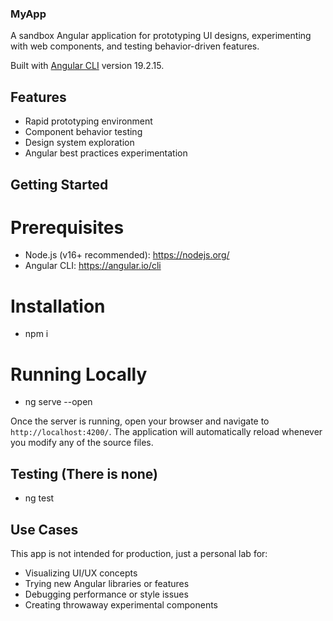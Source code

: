 ### MyApp

A sandbox Angular application for prototyping UI designs, experimenting with web components, and testing behavior-driven features.

Built with [Angular CLI](https://github.com/angular/angular-cli) version 19.2.15.

## Features

- Rapid prototyping environment
- Component behavior testing
- Design system exploration
- Angular best practices experimentation

## Getting Started

# Prerequisites
- Node.js (v16+ recommended): https://nodejs.org/ 
- Angular CLI: https://angular.io/cli

# Installation
- npm i

# Running Locally
- ng serve --open

Once the server is running, open your browser and navigate to `http://localhost:4200/`. The application will automatically reload whenever you modify any of the source files.

## Testing (There is none)
- ng test

## Use Cases
This app is not intended for production, just a personal lab for:
- Visualizing UI/UX concepts
- Trying new Angular libraries or features
- Debugging performance or style issues
- Creating throwaway experimental components